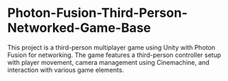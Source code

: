 # Photon-Fusion-Third-Person-Networked-Game-Base
This project is a third-person multiplayer game using Unity with Photon Fusion for networking. The game features a third-person controller setup with player movement, camera management using Cinemachine, and interaction with various game elements.
